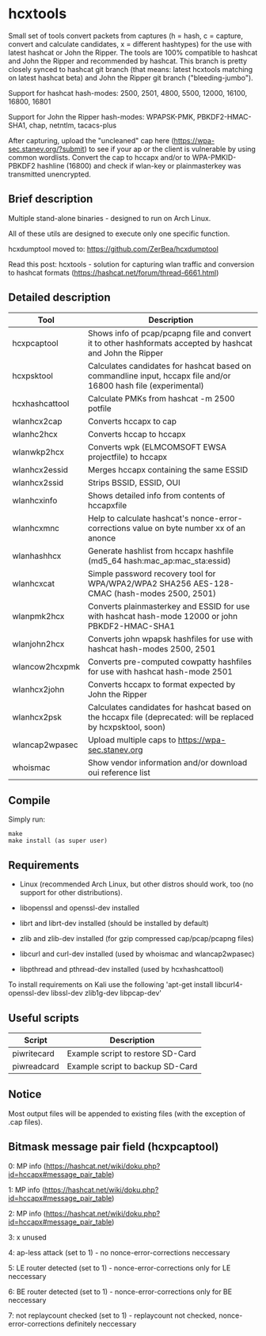 hcxtools
==============

Small set of tools convert packets from captures (h = hash, c = capture, convert and
calculate candidates, x = different hashtypes) for the use with latest hashcat
or John the Ripper. The tools are 100% compatible to hashcat and John the Ripper
and recommended by hashcat. This branch is pretty closely synced to hashcat git branch
(that means: latest hcxtools matching on latest hashcat beta) and John the Ripper
git branch ("bleeding-jumbo").

Support for hashcat hash-modes: 2500, 2501, 4800, 5500, 12000, 16100, 16800, 16801
 
Support for John the Ripper hash-modes: WPAPSK-PMK, PBKDF2-HMAC-SHA1, chap, netntlm, tacacs-plus

After capturing, upload the "uncleaned" cap here (https://wpa-sec.stanev.org/?submit)
to see if your ap or the client is vulnerable by using common wordlists.
Convert the cap to hccapx and/or to WPA-PMKID-PBKDF2 hashline (16800) and check if wlan-key
or plainmasterkey was transmitted unencrypted.


Brief description
--------------

Multiple stand-alone binaries - designed to run on  Arch Linux.

All of these utils are designed to execute only one specific function.

hcxdumptool moved to: https://github.com/ZerBea/hcxdumptool

Read this post: hcxtools - solution for capturing wlan traffic and conversion to hashcat formats (https://hashcat.net/forum/thread-6661.html)


Detailed description
--------------

| Tool           | Description                                                                                                     |
| -------------- | --------------------------------------------------------------------------------------------------------------- |
| hcxpcaptool    | Shows info of pcap/pcapng file and convert it to other hashformats accepted by hashcat and John the Ripper      |
| hcxpsktool     | Calculates candidates for hashcat based on commandline input,  hccapx file and/or 16800 hash file (experimental)|
| hcxhashcattool | Calculate PMKs from hashcat -m 2500 potfile                                                                     |
| wlanhcx2cap    | Converts hccapx to cap                                                                                          |
| wlanhc2hcx     | Converts hccap to hccapx                                                                                        |
| wlanwkp2hcx    | Converts wpk (ELMCOMSOFT EWSA projectfile) to hccapx                                                            |
| wlanhcx2essid  | Merges hccapx containing the same ESSID                                                                         |
| wlanhcx2ssid   | Strips BSSID, ESSID, OUI                                                                                        |
| wlanhcxinfo    | Shows detailed info from contents of hccapxfile                                                                 |
| wlanhcxmnc     | Help to calculate hashcat's nonce-error-corrections value on byte number xx of an anonce                        |
| wlanhashhcx    | Generate hashlist from hccapx hashfile (md5_64 hash:mac_ap:mac_sta:essid)                                       |
| wlanhcxcat     | Simple password recovery tool for WPA/WPA2/WPA2 SHA256 AES-128-CMAC (hash-modes 2500, 2501)                     |
| wlanpmk2hcx    | Converts plainmasterkey and ESSID for use with hashcat hash-mode 12000 or john PBKDF2-HMAC-SHA1                 |
| wlanjohn2hcx   | Converts john wpapsk hashfiles for use with hashcat hash-modes 2500, 2501                                       |
| wlancow2hcxpmk | Converts pre-computed cowpatty hashfiles for use with hashcat hash-mode 2501                                    |
| wlanhcx2john   | Converts hccapx to format expected by John the Ripper                                                           |
| wlanhcx2psk    | Calculates candidates for hashcat based on the hccapx file (deprecated: will be replaced by hcxpsktool, soon)   |
| wlancap2wpasec | Upload multiple caps to https://wpa-sec.stanev.org                                                              |
| whoismac       | Show vendor information and/or download oui reference list                                                      |


Compile
--------------

Simply run:

```
make
make install (as super user)
```


Requirements
--------------

* Linux (recommended Arch Linux, but other distros should work, too (no support for other distributions).

* libopenssl and openssl-dev installed

* librt and librt-dev installed (should be installed by default)

* zlib and zlib-dev installed (for gzip compressed cap/pcap/pcapng files)

* libcurl and curl-dev installed (used by whoismac and wlancap2wpasec)

* libpthread and pthread-dev installed (used by hcxhashcattool)

To install requirements on Kali use the following 'apt-get install libcurl4-openssl-dev libssl-dev zlib1g-dev libpcap-dev'


Useful scripts
--------------

| Script       | Description                                              |
| ------------ | -------------------------------------------------------- |
| piwritecard  | Example script to restore SD-Card                        |
| piwreadcard  | Example script to backup SD-Card                         |


Notice
--------------

Most output files will be appended to existing files (with the exception of .cap files).


Bitmask message pair field (hcxpcaptool)
--------------

0: MP info (https://hashcat.net/wiki/doku.php?id=hccapx#message_pair_table)

1: MP info (https://hashcat.net/wiki/doku.php?id=hccapx#message_pair_table)

2: MP info (https://hashcat.net/wiki/doku.php?id=hccapx#message_pair_table)

3: x unused

4: ap-less attack (set to 1) - no nonce-error-corrections neccessary

5: LE router detected (set to 1) - nonce-error-corrections only for LE neccessary

6: BE router detected (set to 1) - nonce-error-corrections only for BE neccessary

7: not replaycount checked (set to 1) - replaycount not checked, nonce-error-corrections definitely neccessary

